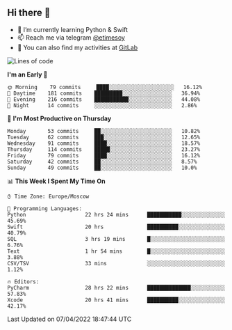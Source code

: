 ## Hi there 👋
- 🌱 I’m currently learning Python & Swift
- 📫 Reach me via telegram [@etimesoy](https://t.me/etimesoy/)
- 🦊 You can also find my activities at [GitLab](https://gitlab.com/etimesoy)

<!--START_SECTION:waka-->
![Lines of code](https://img.shields.io/badge/From%20Hello%20World%20I%27ve%20Written-185%20Thousand%20lines%20of%20code-blue)

**I'm an Early 🐤** 

```text
🌞 Morning    79 commits     ████░░░░░░░░░░░░░░░░░░░░░   16.12% 
🌆 Daytime    181 commits    █████████░░░░░░░░░░░░░░░░   36.94% 
🌃 Evening    216 commits    ███████████░░░░░░░░░░░░░░   44.08% 
🌙 Night      14 commits     ░░░░░░░░░░░░░░░░░░░░░░░░░   2.86%

```
📅 **I'm Most Productive on Thursday** 

```text
Monday       53 commits     ██░░░░░░░░░░░░░░░░░░░░░░░   10.82% 
Tuesday      62 commits     ███░░░░░░░░░░░░░░░░░░░░░░   12.65% 
Wednesday    91 commits     ████░░░░░░░░░░░░░░░░░░░░░   18.57% 
Thursday     114 commits    █████░░░░░░░░░░░░░░░░░░░░   23.27% 
Friday       79 commits     ████░░░░░░░░░░░░░░░░░░░░░   16.12% 
Saturday     42 commits     ██░░░░░░░░░░░░░░░░░░░░░░░   8.57% 
Sunday       49 commits     ██░░░░░░░░░░░░░░░░░░░░░░░   10.0%

```


📊 **This Week I Spent My Time On** 

```text
⌚︎ Time Zone: Europe/Moscow

💬 Programming Languages: 
Python                   22 hrs 24 mins      ███████████░░░░░░░░░░░░░░   45.69% 
Swift                    20 hrs              ██████████░░░░░░░░░░░░░░░   40.79% 
SQL                      3 hrs 19 mins       █░░░░░░░░░░░░░░░░░░░░░░░░   6.76% 
Text                     1 hr 54 mins        █░░░░░░░░░░░░░░░░░░░░░░░░   3.88% 
CSV/TSV                  33 mins             ░░░░░░░░░░░░░░░░░░░░░░░░░   1.12%

🔥 Editors: 
PyCharm                  28 hrs 22 mins      ██████████████░░░░░░░░░░░   57.83% 
Xcode                    20 hrs 41 mins      ██████████░░░░░░░░░░░░░░░   42.17%

```


 Last Updated on 07/04/2022 18:47:44 UTC
<!--END_SECTION:waka-->

